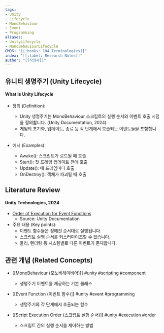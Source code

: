 ```yaml
---
tags:
- Unity
- Lifecycle
- MonoBehaviour
- Event
- Programming
aliases:
- UnityLifecycle
- MonoBehaviourLifecycle
CMDS: "[[:books: 104 Terminologies]]" 
index: "[[:label: Research Notes]]"
author: "[[작성자]]" 
---
```


## 유니티 생명주기 (Unity Lifecycle)

#### What is Unity Lifecycle

- 정의 (Definition):
	- Unity 생명주기는 MonoBehaviour 스크립트의 실행 순서와 이벤트 호출 시점을 정의합니다. (Unity Documentation, 2024)
	- 게임의 초기화, 업데이트, 종료 등 각 단계에서 호출되는 이벤트들을 포함합니다.

- 예시 (Examples):
	- Awake(): 스크립트가 로드될 때 호출
	- Start(): 첫 프레임 업데이트 전에 호출
	- Update(): 매 프레임마다 호출
	- OnDestroy(): 객체가 파괴될 때 호출

## Literature Review

#### Unity Technologies, 2024
- [Order of Execution for Event Functions](https://docs.unity3d.com/Manual/ExecutionOrder.html)
	- Source: Unity Documentation
- 주요 내용 (Key points):
	- 이벤트 함수들은 정해진 순서대로 실행됩니다.
	- 스크립트 실행 순서를 커스터마이즈할 수 있습니다.
	- 물리, 렌더링 등 시스템별로 다른 이벤트가 존재합니다.

## 관련 개념 (Related Concepts)

- [[MonoBehaviour (모노비헤이비어)]] #unity #scripting #component
	- 생명주기 이벤트를 제공하는 기본 클래스

- [[Event Function (이벤트 함수)]] #unity #event #programming
	- 생명주기의 각 단계에서 호출되는 함수

- [[Script Execution Order (스크립트 실행 순서)]] #unity #execution #order
	- 스크립트 간의 실행 순서를 제어하는 방법 
